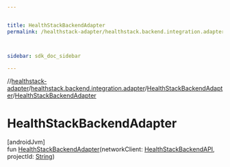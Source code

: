 ```yaml
---


title: HealthStackBackendAdapter
permalink: /healthstack-adapter/healthstack.backend.integration.adapter/-health-stack-backend-adapter/-health-stack-backend-adapter.html



sidebar: sdk_doc_sidebar

---
```



//[healthstack-adapter](/healthstack-adapter.html)/[healthstack.backend.integration.adapter](../index.html)/[HealthStackBackendAdapter](index.html)/[HealthStackBackendAdapter](-health-stack-backend-adapter.html)



# HealthStackBackendAdapter



[androidJvm]\
fun [HealthStackBackendAdapter](-health-stack-backend-adapter.html)(networkClient: [HealthStackBackendAPI](../-health-stack-backend-a-p-i/index.html), projectId: [String](https://kotlinlang.org/api/latest/jvm/stdlib/kotlin/-string/index.html))






